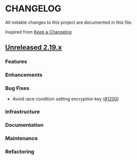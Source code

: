 # CHANGELOG
All notable changes to this project are documented in this file.

Inspired from [Keep a Changelog](https://keepachangelog.com/en/1.1.0/)

## [Unreleased 2.19.x](https://github.com/opensearch-project/flow-framework/compare/2.18...2.x)
### Features
### Enhancements
### Bug Fixes
- Avoid race condition setting encryption key ([#1200](https://github.com/opensearch-project/flow-framework/pull/1200))

### Infrastructure
### Documentation
### Maintenance
### Refactoring
